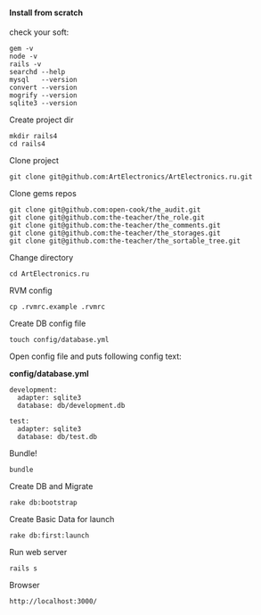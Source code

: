 #### Install from scratch

check your soft:

```
gem -v
node -v
rails -v
searchd --help
mysql   --version
convert --version
mogrify --version
sqlite3 --version
```

Create project dir

```
mkdir rails4
cd rails4
```

Clone project

```
git clone git@github.com:ArtElectronics/ArtElectronics.ru.git
```

Clone gems repos

```
git clone git@github.com:open-cook/the_audit.git
git clone git@github.com:the-teacher/the_role.git
git clone git@github.com:the-teacher/the_comments.git
git clone git@github.com:the-teacher/the_storages.git
git clone git@github.com:the-teacher/the_sortable_tree.git
```

Change directory

```
cd ArtElectronics.ru
```

RVM config

```
cp .rvmrc.example .rvmrc
```

Create DB config file

```
touch config/database.yml
```

Open config file and puts following config text:

**config/database.yml**

```
development:
  adapter: sqlite3
  database: db/development.db

test:
  adapter: sqlite3
  database: db/test.db
```

Bundle!

```
bundle
```

Create DB and Migrate

```
rake db:bootstrap
```

Create Basic Data for launch

```
rake db:first:launch
```

Run web server

```
rails s
```

Browser

```
http://localhost:3000/
```